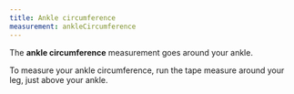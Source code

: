 ```yaml
---
title: Ankle circumference
measurement: ankleCircumference
---
```

The **ankle circumference** measurement goes around your ankle.

To measure your ankle circumference, run the tape measure around your leg, just above your ankle.
